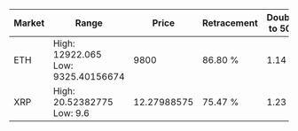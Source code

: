 | Market | Range | Price| Retracement | Doubles to 50% |
| --- | --- | --- | --- | --- |
| ETH | High: 12922.065<br />Low: 9325.40156674 | 9800 | 86.80 % | 1.14 |
| XRP | High: 20.52382775<br />Low: 9.6 | 12.27988575 | 75.47 % | 1.23 |

